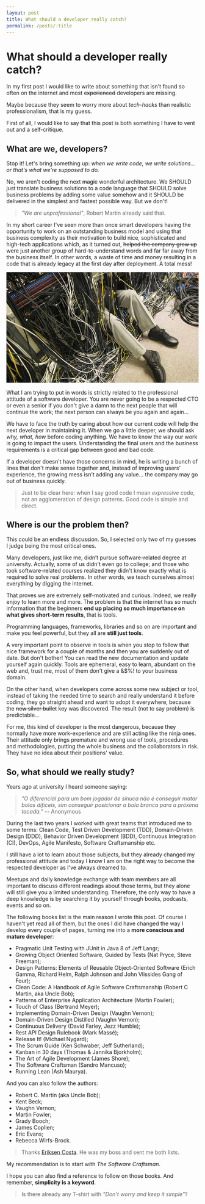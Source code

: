 ```yaml
---
layout: post
title: What should a developer really catch?
permalink: /posts/:title
---
```

# What should a developer really catch?

In my first post I would like to write about something that isn't found so often
on the internet and most ~~experienced~~ developers are missing.

Maybe because they seem to worry more about _tech-hacks_ than realistic
professionalism, that is my guess.

First of all, I would like to say that this post is both something I have to
vent out and a self-critique.

## What are we, developers?

Stop it! Let's bring something up: _when we write code, we write solutions... or
that's what we're supposed to do._

No, we aren't coding the next ~~magic~~ wonderful architecture. We SHOULD just
translate business solutions to a code language that SHOULD solve business
problems by adding some value somehow and it SHOULD be delivered in the simplest
and fastest possible way. But we don't!

> _"We are unprofessional"_, Robert Martin already said that.

In my short career I've seen more than once smart developers having the
opportunity to work on an outstanding business model and using that business
complexity as their motivation to build nice, sophisticated and high-tech
applications which, as it turned out, ~~helped the company grow up~~ were just
another group of hard-to-understand words and far far away from the business
itself. In other words, a waste of time and money resulting in a code that is
already legacy at the first day after deployment. A total mess!

![Total Mess](/assets/images/posts/2017-06-20-what-should-a-developer-really-catch%3F-total-mess.jpg)

What I am trying to put in words is strictly related to the professional
attitude of a software developer. You are never going to be a respected CTO or
even a senior if you don't give a damn to the next people that will continue the
work; the next person can always be you again and again...

We have to face the truth by caring about how our current code will help the
next developer in maintaining it. When we go a little deeper, we should ask
_why, what, how_ before coding anything. We have to know the way our work is
going to impact the users. Understanding the final users and the business
requirements is a critical gap between good and bad code.

If a developer doesn't have those concerns in mind, he is writing a bunch of
lines that don't make sense together and, instead of improving users'
experience, the growing mess isn't adding any value... the company may go out of
business quickly.

> Just to be clear here: when I say good code I mean _expressive_ code, not an
> agglomeration of design patterns. Good code is simple and direct.

## Where is our the problem then?

This could be an endless discussion. So, I selected only two of my guesses I
judge being the most critical ones.

Many developers, just like me, didn’t pursue software-related degree at
university. Actually, some of us didn't even go to college; and those who took
software-related courses realized they didn't know exactly what is required to
solve real problems. In other words, we teach ourselves almost everything by
digging the internet.

That proves we are extremely self-motivated and curious. Indeed, we really enjoy
to learn more and more. The problem is that the internet has so much information
that the beginners **end up placing so much importance on what gives short-term
results**, that is tools.

Programming languages, frameworks, libraries and so on are important and make
you feel powerful, but they all are **still just tools**.

A very important point to observe in tools is when you stop to follow that nice
framework for a couple of months and then you are suddenly out of date. But
don't bother! You can read the new documentation and update yourself again
quickly. Tools are ephemeral, easy to learn, abundant on the web and, trust me,
most of them don't give a &$%! to your business domain.

On the other hand, when developers come across some new subject or tool, instead
of taking the needed time to search and really understand it before coding, they
go straight ahead and want to adopt it everywhere, because the ~~new silver
bullet~~ key was discovered. The result (not to say problem) is predictable...

For me, this kind of developer is the most dangerous, because they normally have
more work-experience and are still acting like the ninja ones. Their attitude
only brings premature and wrong use of tools, procedures and methodologies,
putting the whole business and the collaborators in risk. They have no idea
about their positions' value.

## So, what should we really study?

Years ago at university I heard someone saying:

> _"O diferencial para um bom jogador de sinuca não é conseguir matar bolas
> difíceis, sim conseguir posicionar a bola branca para a próxima tacada."_ --
> Anonymous

During the last two years I worked with great teams that introduced me to some
terms: Clean Code, Test Driven Development (TDD), Domain-Driven Design (DDD),
Behavior Driven Development (BDD), Continuous Integration (CI), DevOps, Agile
Manifesto, Software Craftsmanship etc.

I still have a lot to learn about those subjects, but they already changed my
professional attitude and today I know I am on the right way to become the
respected developer as I've always dreamed to.

Meetups and daily knowledge exchange with team members are all important to
discuss different readings about those terms, but they alone will still give you
a limited understanding. Therefore, the only way to have a deep knowledge is by
searching it by yourself through books, podcasts, events and so on.

The following books list is the main reason I wrote this post. Of course I
haven't yet read all of them, but the ones I did have changed the way I develop
every couple of pages, turning me into a **more conscious and mature
developer**:

- Pragmatic Unit Testing with JUnit in Java 8 of Jeff Langr;
- Growing Object Oriented Software, Guided by Tests (Nat Pryce, Steve Freeman);
- Design Patterns: Elements of Reusable Object-Oriented Software (Erich Gamma,
  Richard Helm, Ralph Johnson and John Vlissides Gang of Four);
- Clean Code: A Handbook of Agile Software Craftsmanship (Robert C Martin, aka
  Uncle Bob);
- Patterns of Enterprise Application Architecture (Martin Fowler);
- Touch of Class (Bertrand Meyer);
- Implementing Domain-Driven Design (Vaughn Vernon);
- Domain-Driven Design Distilled (Vaughn Vernon);
- Continuous Delivery (David Farley, Jezz Humble);
- Rest API Design Rulebook (Mark Massé);
- Release It! (Michael Nygard);
- The Scrum Guide (Ken Schwaber, Jeff Sutherland);
- Kanban in 30 days (Thomas & Jannika Bjorkholm);
- The Art of Agile Development (James Shore);
- The Software Craftsman (Sandro Mancuso);
- Running Lean (Ash Maurya).

And you can also follow the authors:

- Robert C. Martin (aka Uncle Bob);
- Kent Beck;
- Vaughn Vernon;
- Martin Fowler;
- Grady Booch;
- James Coplien;
- Eric Evans;
- Rebecca Wirfs-Brock.

> Thanks [Eriksen Costa](https://blog.eriksen.com.br). He was my boss and sent
> me both lists.

My recommendation is to start with _The Software Craftsman_.

I hope you can also find a reference to follow on those books. And remember,
**simplicity is a keyword**.

> Is there already any T-shirt with _"Don't worry and keep it simple"_?
